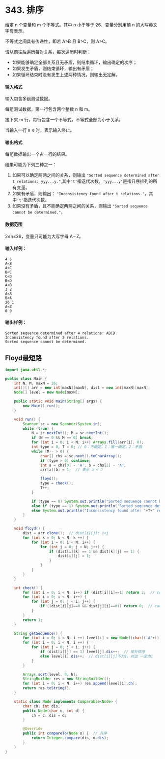 # 343. 排序

给定 n 个变量和 m 个不等式。其中 n 小于等于 26，变量分别用前 n 的大写英文字母表示。

不等式之间具有传递性，即若 A>B 且 B>C，则 A>C。

请从前往后遍历每对关系，每次遍历时判断：

- 如果能够确定全部关系且无矛盾，则结束循环，输出确定的次序；
- 如果发生矛盾，则结束循环，输出有矛盾；
- 如果循环结束时没有发生上述两种情况，则输出无定解。

#### 输入格式

输入包含多组测试数据。

每组测试数据，第一行包含两个整数 n 和 m。

接下来 m 行，每行包含一个不等式，不等式全部为小于关系。

当输入一行 `0 0` 时，表示输入终止。

#### 输出格式

每组数据输出一个占一行的结果。

结果可能为下列三种之一：

1. 如果可以确定两两之间的关系，则输出 `"Sorted sequence determined after t relations: yyy...y."`,其中`'t'`指迭代次数，`'yyy...y'`是指升序排列的所有变量。
2. 如果有矛盾，则输出： `"Inconsistency found after t relations."`，其中`'t'`指迭代次数。
3. 如果没有矛盾，且不能确定两两之间的关系，则输出 `"Sorted sequence cannot be determined."`。

#### 数据范围

2≤n≤26，变量只可能为大写字母 A∼Z。

#### 输入样例：

```
4 6
A<B
A<C
B<C
C<D
B<D
A<B
3 2
A<B
B<A
26 1
A<Z
0 0
```

#### 输出样例：

```
Sorted sequence determined after 4 relations: ABCD.
Inconsistency found after 2 relations.
Sorted sequence cannot be determined.
```



## Floyd最短路

```java
import java.util.*;

public class Main {
    int N, M, maxN = 26;
    int[][] arr = new int[maxN][maxN], dist = new int[maxN][maxN];
    Node[] level = new Node[maxN];

    public static void main(String[] args) {
        new Main().run();
    }

    void run() {
        Scanner sc = new Scanner(System.in);
        while (true) {
            N = sc.nextInt(); M = sc.nextInt();
            if (N == 0 && M == 0) break;
            for (int i = 0; i < N; i++) Arrays.fill(arr[i], 0);
            int type = 0, T = 0; // 0：不确定，1：唯一确定，2：矛盾
            while (M-- > 0) {
                char[] chs = sc.next().toCharArray();
                if (type > 0) continue;
                int a = chs[0] - 'A', b = chs[2] - 'A';
                arr[a][b] = 1;  // 表示 a < b

                floyd();
                type = check();
                T++;
            }

            if (type == 0) System.out.println("Sorted sequence cannot be determined.");
            else if (type == 1) System.out.println("Sorted sequence determined after "+T+" relations: "+getSequence()+".");
            else System.out.println("Inconsistency found after "+T+" relations.");
        }
    }

    void floyd() {
        dist = arr.clone();  // dist[i][j]: i<j
        for (int k = 0; k < N; k ++) {
            for (int i = 0; i < N; i++) {
                for (int j = 0; j < N; j++) {
                    if (dist[i][k] == 1 && dist[k][j] == 1) {
                        dist[i][j] = 1;
                    }
                }
            }
        }
    }

    int check() {
        for (int i = 0; i < N; i++) if (dist[i][i]==1) return 2;  // contradiction
        for (int i = 0; i < N; i++) {
            for (int j = 0; j < i; j++) {
                if ((dist[i][j]==0 && dist[j][i]==0)) return 0;  // cannot be determined
            }
        }
        return 1;
    }

    String getSequence() {
        for (int i = 0; i < N; i ++) level[i] = new Node((char)('A'+i), 0);
        for (int i = 0; i < N; i ++) {
            for (int j = 0; j < i; j++) {
                if (dist[i][j] == 1) level[j].dis++;  // 拓扑排序
                else level[i].dis++;  // dist[i][j]不为1，对边 一定为1
            }
        }

        Arrays.sort(level, 0, N);
        StringBuilder res = new StringBuilder();
        for (int i = 0; i < N; i++) res.append(level[i].ch);
        return res.toString();
    }

    static class Node implements Comparable<Node> {
        char ch; int dis;
        public Node(char c, int d) {
            ch = c; dis = d;
        }

        @Override
        public int compareTo(Node o) {  // 升序
            return Integer.compare(dis, o.dis);
        }
    }
}
```

